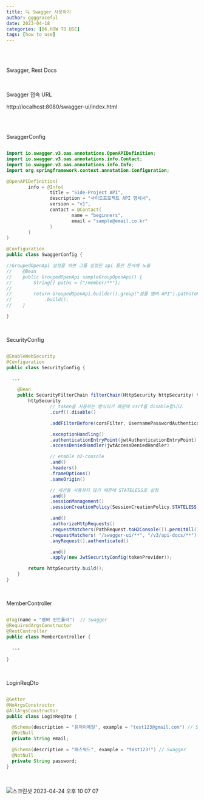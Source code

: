```yaml
---
title: 🔍 Swagger 사용하기
author: ggggraceful
date: 2023-04-18
categories: [06.HOW TO USE]
tags: [how to use]
---
```


<br/>
<br/>

Swagger, Rest Docs

<br/>

Swagger 접속 URL
 
http://localhost:8080/swagger-ui/index.html

<br/>
<br/>

SwaggerConfig
```java

import io.swagger.v3.oas.annotations.OpenAPIDefinition;
import io.swagger.v3.oas.annotations.info.Contact;
import io.swagger.v3.oas.annotations.info.Info;
import org.springframework.context.annotation.Configuration;

@OpenAPIDefinition(
		info = @Info(
				title = "Side-Project API",
				description = "사이드프로젝트 API 명세서",
				version = "v1",
				contact = @Contact(
						name = "beginners",
						email = "sample@email.co.kr"
				)
		)
)

@Configuration
public class SwaggerConfig {

//GroupedOpenApi 설정을 하면 그룹 설정된 api 들만 문서에 노출
//    @Bean
//    public GroupedOpenApi sampleGroupOpenApi() {
//        String[] paths = {"/member/**"};
//
//        return GroupedOpenApi.builder().group("샘플 멤버 API").pathsToMatch(paths)
//            .build();
//    }

}
```

<br/>

SecurityConfig
```java

@EnableWebSecurity
@Configuration
public class SecurityConfig {

  ...

	@Bean
	public SecurityFilterChain filterChain(HttpSecurity httpSecurity) throws Exception {
		httpSecurity
				// token을 사용하는 방식이기 때문에 csrf를 disable합니다.
				.csrf().disable()

				.addFilterBefore(corsFilter, UsernamePasswordAuthenticationFilter.class)

				.exceptionHandling()
				.authenticationEntryPoint(jwtAuthenticationEntryPoint)
				.accessDeniedHandler(jwtAccessDeniedHandler)

				// enable h2-console
				.and()
				.headers()
				.frameOptions()
				.sameOrigin()

				// 세션을 사용하지 않기 때문에 STATELESS로 설정
				.and()
				.sessionManagement()
				.sessionCreationPolicy(SessionCreationPolicy.STATELESS)

				.and()
				.authorizeHttpRequests()
				.requestMatchers(PathRequest.toH2Console()).permitAll()
				.requestMatchers( "/swagger-ui/**", "/v3/api-docs/**").permitAll() // Swagger 추가
				.anyRequest().authenticated()

				.and()
				.apply(new JwtSecurityConfig(tokenProvider));

		return httpSecurity.build();
	}
}

```


<br/>

MemberController
```java

@Tag(name = "멤버 컨트롤러")  // Swagger
@RequiredArgsConstructor
@RestController
public class MemberController {
	
  ...
  
}
```

<br/>

LoginReqDto
```java

@Getter
@NoArgsConstructor
@AllArgsConstructor
public class LoginReqDto {

  @Schema(description = "유저이메일", example = "test123@gmail.com") // Swagger
  @NotNull
  private String email;

  @Schema(description = "패스워드", example = "test123!") // Swagger
  @NotNull
  private String password;
}

```

<br/>

![스크린샷 2023-04-24 오후 10 07 07](https://user-images.githubusercontent.com/109974940/234005346-0eb86f70-de08-4a77-8f10-84b73f9901b4.png)

<br/>
<br/>
